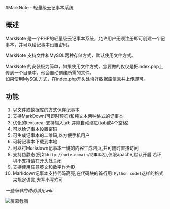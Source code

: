 #MarkNote - 轻量级云记事本系统

概述
----------
MarkNote 是一个PHP的轻量级云记事本系统，允许用户无须注册即可创建一个记事本，并可以给记事本设置密码。

MarkNote 支持文件和MySQL两种存储方式，默认使用文件方式。

MarkNote 的安装极为简单，如果使用文件方式，您要做的仅仅是把index.php上传到一个目录中，他会自动创建所需的文件。  
如果使用MySQL方式，在index.php开头处填好数据库信息并上传即可。

功能
----------
1. 以文件或数据库的方式保存记事本
2. 支持MarkDown(可即时预览)和纯文本两种格式的记事本
3. 优化的textarea: 支持输入tab,并能自动缩进(tab或4个空格)
4. 可以给记事本设置密码
5. 可生成记事本的二维码,以方便手机用户
6. 可将记事本下载到本地
7. 可以将Markdown记事本一键的内容生成网页,并可随时直接访问
8. 支持伪静态(例如:`http://note.domain/记事本名`),仅限apache,默认开启,若环境不支持请在开头处关闭
9. 支持使用任意英文和数字作为ID
10. Markdown记事本支持代码高亮,在代码块的首行用`[Python code]`这样的格式来规定语言,大写小写均可

*一些细节的说明请见wiki*

![屏幕截图](http://git.oschina.net/uploads/images/2015/0507/230302_5200515a_83769.png "屏幕截图")

